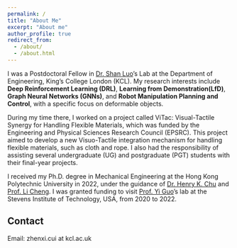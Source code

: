 ```yaml
---
permalink: /
title: "About Me"
excerpt: "About me"
author_profile: true
redirect_from: 
  - /about/
  - /about.html
---
```


I was a Postdoctoral Fellow in [Dr. Shan Luo](https://shanluo.github.io/)’s Lab at the Department of Engineering, King’s College London (KCL). My research interests include **Deep Reinforcement Learning (DRL)**, **Learning from Demonstration(LfD)**, **Graph Neural Networks (GNNs)**, and **Robot Manipulation Planning and Control**, with a specific focus on deformable objects.

During my time there, I worked on a project called ViTac: Visual-Tactile Synergy for Handling Flexible Materials, which was funded by the Engineering and Physical Sciences Research Council (EPSRC). This project aimed to develop a new Visuo-Tactile integration mechanism for handling flexible materials, such as cloth and rope. I also had the responsibility of assisting several undergraduate (UG) and postgraduate (PGT) students with their final-year projects.

I received my Ph.D. degree in Mechanical Engineering at the Hong Kong Polytechnic University in 2022, under the guidance of [Dr. Henry K. Chu](https://henrychulab.github.io/) and [Prof. Li Cheng](https://www.polyu.edu.hk/researchgrp/chengli/). I was granted funding to visit [Prof. Yi Guo](https://personal.stevens.edu/~yguo1/)’s lab at the Stevens Institute of Technology, USA, from 2020 to 2022.

## Contact
Email: zhenxi.cui at kcl.ac.uk

